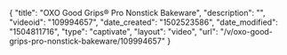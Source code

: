 {
    "title": "OXO Good Grips&reg; Pro Nonstick Bakeware",
    "description": "",
    "videoid": "109994657",
    "date_created": "1502523586",
    "date_modified": "1504811716",
    "type": "captivate",
    "layout": "video",
    "url": "\/v\/oxo-good-grips-pro-nonstick-bakeware\/109994657"
}